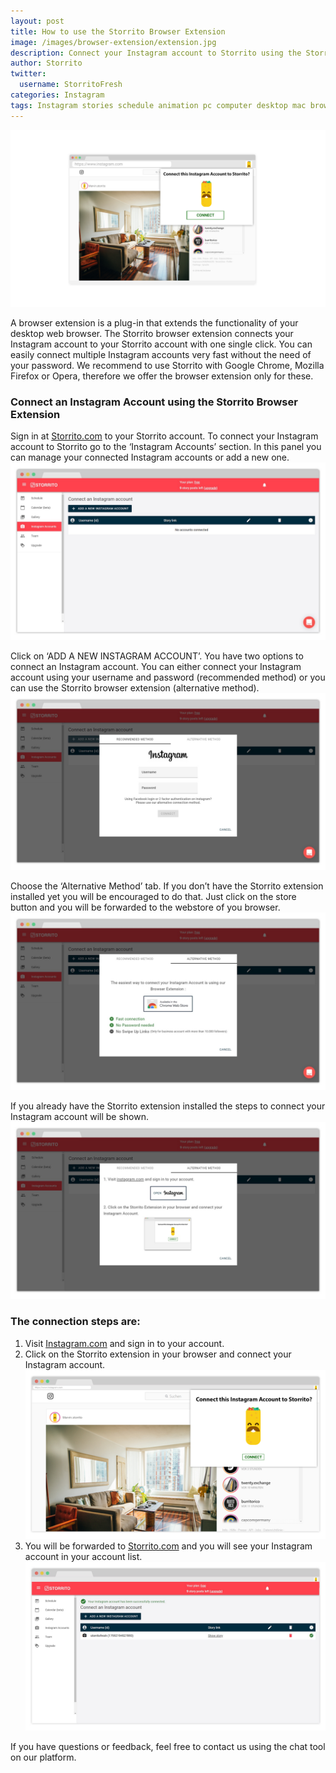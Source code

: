 ```yaml
---
layout: post
title: How to use the Storrito Browser Extension
image: /images/browser-extension/extension.jpg
description: Connect your Instagram account to Storrito using the Storrito Extension
author: Storrito
twitter:
  username: StorritoFresh
categories: Instagram
tags: Instagram stories schedule animation pc computer desktop mac browser extension
---
```


![How to post](/images/browser-extension/extension.jpg "Storrito Schedule")

A browser extension is a plug-in that extends the functionality of your desktop web browser. The Storrito browser extension connects your Instagram account to your Storrito account with one single click. You can easily connect multiple Instagram accounts very fast without the need of your password. We recommend to use Storrito with Google Chrome, Mozilla Firefox or Opera, therefore we offer the browser extension only for these.

<!--more-->
### Connect an Instagram Account using the Storrito Browser Extension

Sign in at [Storrito.com](https://app.storrito.com) to your Storrito account. To connect your Instagram account to Storrito go to the ‘Instagram Accounts’ section. In this panel you can manage your connected Instagram accounts or add a new one.
![How to post](/images/browser-extension/list.jpg "Storrito Empty List")

Click on ‘ADD A NEW INSTAGRAM ACCOUNT’. You have two options to connect an Instagram account. You can either connect your Instagram account using your username and password (recommended method) or you can use the Storrito browser extension (alternative method).
![How to post](/images/browser-extension/ig_connect.jpg "Storrito Instagram Connect")

Choose the ‘Alternative Method’ tab. If you don’t have the Storrito extension installed yet you will be encouraged to do that. Just click on the store button and you will be forwarded to the webstore of you browser.
![How to post](/images/browser-extension/connect_notinstalled_extension.jpg "Storrito Instagram Connect")

If you already have the Storrito extension installed the steps to connect your Instagram account will be shown.
![How to post](/images/browser-extension/connect_installed_extension.jpg "Storrito Instagram Connect")

### The connection steps are:
1. Visit [Instagram.com](https://www.instagram.com/) and sign in to your account.
2. Click on the Storrito extension in your browser and connect your Instagram account.![How to post](/images/browser-extension/ig.jpg "Storrito Instagram Connect")
3. You will be forwarded to [Storrito.com](https://app.storrito.com) and you will see your Instagram account in your account list.![How to post](/images/browser-extension/connected_account.jpg "Storrito Instagram Connect")

If you have questions or feedback, feel free to contact us using the chat tool on our platform.
